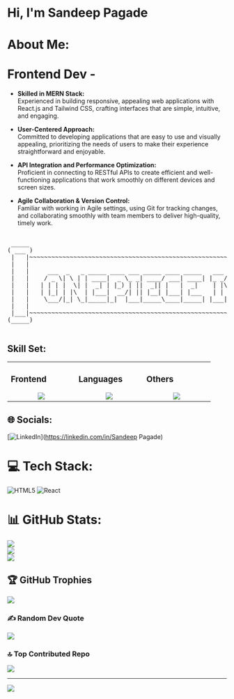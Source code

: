 # Hi, I'm Sandeep Pagade

# About Me: <br/><br/> Frontend Dev -

- <b> Skilled in MERN Stack: </b> <br/>
Experienced in building responsive, appealing web applications with React.js and Tailwind CSS, crafting interfaces that are simple, intuitive, and engaging.

- <b> User-Centered Approach: </b> <br/>
Committed to developing applications that are easy to use and visually appealing, prioritizing the needs of users to make their experience straightforward and enjoyable.

- <b> API Integration and Performance Optimization: </b> <br/>
Proficient in connecting to RESTful APIs to create efficient and well-functioning applications that work smoothly on different devices and screen sizes.

- <b> Agile Collaboration & Version Control: </b> <br/>
Familiar with working in Agile settings, using Git for tracking changes, and collaborating smoothly with team members to deliver high-quality, timely work.

<pre>
  
 _____                                                                                           _____ 
( ___ )                                                                                         ( ___ )
 |   |~~~~~~~~~~~~~~~~~~~~~~~~~~~~~~~~~~~~~~~~~~~~~~~~~~~~~~~~~~~~~~~~~~~~~~~~~~~~~~~~~~~~~~~~~~~|   | 
 |   |                                                                                           |   | 
 |   |     ___  _   _ _____ ____ ___ _____ ____ _____   ___ ____    ____  _____    _    _        |   | 
 |   |    / _ \| \ | | ____|  _ \_ _| ____/ ___| ____| |_ _/ ___|  |  _ \| ____|  / \  | |       |   | 
 |   |   | | | |  \| |  _| | |_) | ||  _|| |   |  _|    | |\___ \  | |_) |  _|   / _ \ | |       |   | 
 |   |   | |_| | |\  | |___|  __/| || |__| |___| |___   | | ___) | |  _ <| |___ / ___ \| |___    |   | 
 |   |    \___/|_| \_|_____|_|  |___|_____\____|_____| |___|____/  |_| \_\_____/_/   \_\_____|   |   | 
 |   |                                                                                           |   | 
 |___|~~~~~~~~~~~~~~~~~~~~~~~~~~~~~~~~~~~~~~~~~~~~~~~~~~~~~~~~~~~~~~~~~~~~~~~~~~~~~~~~~~~~~~~~~~~|___| 
(_____)                                                                                         (_____)

</pre>

## Skill Set:

<table><tr><td valign="top" width="25%">

### Frontend  
<a href="https://github.com/sandeepdpagade">
<div align="center">  
       <img src="https://skillicons.dev/icons?i=html,css,bootstrap,tailwind,js&perline=4" /> 
</div>
</a>
 </td><td valign="top" width="25%">
        
### Languages
<a href="https://github.com/sandeepdpagade">
<div align="center">
       <img src="https://skillicons.dev/icons?i=c,js,cpp,java,python,&perline=4" /> 
</div>
</a>

</td><td valign="top" width="25%">
  
### Others
<a href="https://github.com/sandeepdpagade">
<div align="center">
       <img src="https://skillicons.dev/icons?i=git,github,npm,figma,vscode,vercel,discord,vscodeqt&perline=4" /> 
</div>
</a>
</td>
</tr></table>








## 🌐 Socials:
[![LinkedIn](https://img.shields.io/badge/LinkedIn-%230077B5.svg?logo=linkedin&logoColor=white)](https://linkedin.com/in/Sandeep Pagade) 

# 💻 Tech Stack:
![HTML5](https://img.shields.io/badge/html5-%23E34F26.svg?style=flat&logo=html5&logoColor=white) ![React](https://img.shields.io/badge/react-%2320232a.svg?style=flat&logo=react&logoColor=%2361DAFB)
# 📊 GitHub Stats:
![](https://github-readme-stats.vercel.app/api?username=sandeepdpagade&theme=github_dark_dimmed&hide_border=true&include_all_commits=true&count_private=true)<br/>
![](https://github-readme-streak-stats.herokuapp.com/?user=sandeepdpagade&theme=github_dark_dimmed&hide_border=true)<br/>
![](https://github-readme-stats.vercel.app/api/top-langs/?username=sandeepdpagade&theme=github_dark_dimmed&hide_border=true&include_all_commits=true&count_private=true&layout=compact)

## 🏆 GitHub Trophies
![](https://github-profile-trophy.vercel.app/?username=sandeepdpagade&theme=github_dark_dimmed&no-frame=true&no-bg=false&margin-w=4)

### ✍️ Random Dev Quote
![](https://quotes-github-readme.vercel.app/api?type=vetical&theme=radical)

### 🔝 Top Contributed Repo
![](https://github-contributor-stats.vercel.app/api?username=sandeepdpagade&limit=5&theme=dark&combine_all_yearly_contributions=true)

---
[![](https://visitcount.itsvg.in/api?id=sandeepdpagade&icon=8&color=5)](https://visitcount.itsvg.in)

<!-- Proudly created with GPRM ( https://gprm.itsvg.in ) -->

